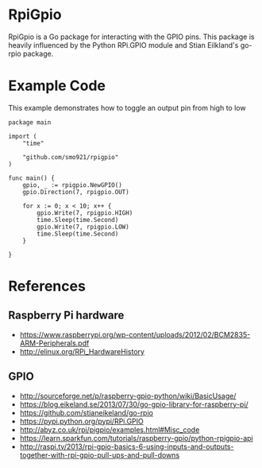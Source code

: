 # RpiGpio
RpiGpio is a Go package for interacting with the GPIO pins.  This package is heavily
influenced by the Python RPi.GPIO module and Stian Eilkland's go-rpio package.

# Example Code
This example demonstrates how to toggle an output pin from high to low

```
package main

import (
	"time"

	"github.com/smo921/rpigpio"
)

func main() {
	gpio, _ := rpigpio.NewGPIO()
	gpio.Direction(7, rpigpio.OUT)

	for x := 0; x < 10; x++ {
		gpio.Write(7, rpigpio.HIGH)
		time.Sleep(time.Second)
		gpio.Write(7, rpigpio.LOW)
		time.Sleep(time.Second)
	}

}
```

# References
## Raspberry Pi hardware
* https://www.raspberrypi.org/wp-content/uploads/2012/02/BCM2835-ARM-Peripherals.pdf
* http://elinux.org/RPi_HardwareHistory

## GPIO
* http://sourceforge.net/p/raspberry-gpio-python/wiki/BasicUsage/
* https://blog.eikeland.se/2013/07/30/go-gpio-library-for-raspberry-pi/
* https://github.com/stianeikeland/go-rpio
* https://pypi.python.org/pypi/RPi.GPIO
* http://abyz.co.uk/rpi/pigpio/examples.html#Misc_code
* https://learn.sparkfun.com/tutorials/raspberry-gpio/python-rpigpio-api
* http://raspi.tv/2013/rpi-gpio-basics-6-using-inputs-and-outputs-together-with-rpi-gpio-pull-ups-and-pull-downs
